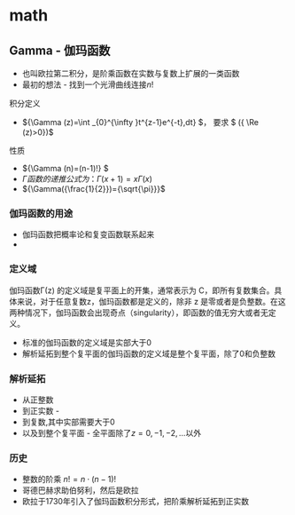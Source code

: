# math
## Gamma - 伽玛函数
- 也叫欧拉第二积分，是阶乘函数在实数与复数上扩展的一类函数
- 最初的想法 - 找到一个光滑曲线连接$n!$

积分定义 
- ${\Gamma (z)=\int _{0}^{\infty }t^{z-1}e^{-t}\,dt} $， 要求 $ ({ \Re (z)>0})$

性质
- ${\Gamma (n)=(n-1)!} $
- ${\Gamma}函数的递推公式为： 
{\Gamma (x+1)=x\Gamma (x)}$
- ${\Gamma({\frac{1}{2}})={\sqrt{\pi}}}$
### 伽玛函数的用途
- 伽玛函数把概率论和复变函数联系起来
- 

### 定义域
伽玛函数Γ(z) 的定义域是复平面上的开集，通常表示为 
C，即所有复数集合。具体来说，对于任意复数z，伽玛函数都是定义的，除非 
z 是零或者是负整数。在这两种情况下，伽玛函数会出现奇点（singularity），即函数的值无穷大或者无定义。
- 标准的伽玛函数的定义域是实部大于0
- 解析延拓到整个复平面的伽玛函数的定义域是整个复平面，除了0和负整数

### 解析延拓
- 从正整数
- 到正实数 -
- 到复数,其中实部需要大于0
- 以及到整个复平面 - 全平面除了${z=0,-1,-2,\ldots}$以外


### 历史
- 整数的阶乘 ${n!=n\cdot (n-1)!}$
- 哥德巴赫求助伯努利，然后是欧拉
- 欧拉于1730年引入了伽玛函数积分形式，把阶乘解析延拓到正实数